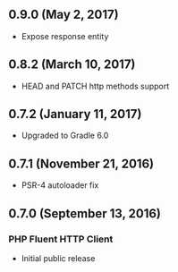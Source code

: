 ## 0.9.0 (May 2, 2017)

- Expose response entity 

## 0.8.2 (March 10, 2017)

- HEAD and PATCH http methods support

## 0.7.2 (January 11, 2017)

- Upgraded to Gradle 6.0

## 0.7.1 (November 21, 2016)

- PSR-4 autoloader fix

## 0.7.0 (September 13, 2016)

### PHP Fluent HTTP Client

- Initial public release
